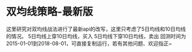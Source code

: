 # 双均线策略-最新版

这里研究对双均线战法进行了最新api的改写，这里只考虑了5日均线和10日均线的情况。
5日均线上穿10日均线，买入
5日均线下穿10日均线，卖出
回测时间为2015-01-01到2018-08-01，可直接复制运行，若有其他问题、欢迎指正~